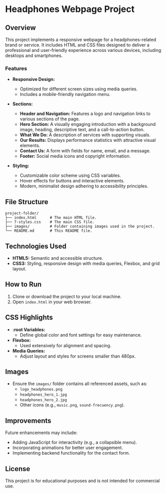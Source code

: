 # Headphones Webpage Project

## Overview
This project implements a responsive webpage for a headphones-related brand or service. It includes HTML and CSS files designed to deliver a professional and user-friendly experience across various devices, including desktops and smartphones.

### Features
- **Responsive Design:**
  - Optimized for different screen sizes using media queries.
  - Includes a mobile-friendly navigation menu.

- **Sections:**
  - **Header and Navigation:** Features a logo and navigation links to various sections of the page.
  - **Hero Section:** A visually engaging introduction with a background image, heading, descriptive text, and a call-to-action button.
  - **What We Do:** A description of services with supporting visuals.
  - **Our Results:** Displays performance statistics with attractive visual elements.
  - **Contact Us:** A form with fields for name, email, and a message.
  - **Footer:** Social media icons and copyright information.

- **Styling:**
  - Customizable color scheme using CSS variables.
  - Hover effects for buttons and interactive elements.
  - Modern, minimalist design adhering to accessibility principles.

## File Structure
```
project-folder/
├── index.html      # The main HTML file.
├── 7-styles.css    # The main CSS file.
├── images/         # Folder containing images used in the project.
└── README.md       # This README file.
```

## Technologies Used
- **HTML5:** Semantic and accessible structure.
- **CSS3:** Styling, responsive design with media queries, Flexbox, and grid layout.

## How to Run
1. Clone or download the project to your local machine.
2. Open `index.html` in your web browser.

## CSS Highlights
- **:root Variables:**
  - Define global color and font settings for easy maintenance.
- **Flexbox:**
  - Used extensively for alignment and spacing.
- **Media Queries:**
  - Adjust layout and styles for screens smaller than 480px.

## Images
- Ensure the `images/` folder contains all referenced assets, such as:
  - `logo_headphones.png`
  - `headphones_hero_1.jpg`
  - `headphones_hero_2.jpg`
  - Other icons (e.g., `music.png`, `sound-frecuency.png`).

## Improvements
Future enhancements may include:
- Adding JavaScript for interactivity (e.g., a collapsible menu).
- Incorporating animations for better user engagement.
- Implementing backend functionality for the contact form.

## License
This project is for educational purposes and is not intended for commercial use.
